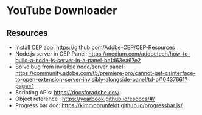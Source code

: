 # YouTube Downloader

## Resources

- Install CEP app: https://github.com/Adobe-CEP/CEP-Resources
- Node.js server in CEP Panel: https://medium.com/adobetech/how-to-build-a-node-js-server-in-a-panel-ba1d63ea67e2
- Solve bug from invisible node/server panel: https://community.adobe.com/t5/premiere-pro/cannot-get-csinterface-to-open-extension-server-invisibly-alongside-panel/td-p/10437661?page=1
- Scripting APIs: https://docsforadobe.dev/
- Object reference : https://yearbook.github.io/esdocs/#/
- Progress bar doc: https://kimmobrunfeldt.github.io/progressbar.js/
